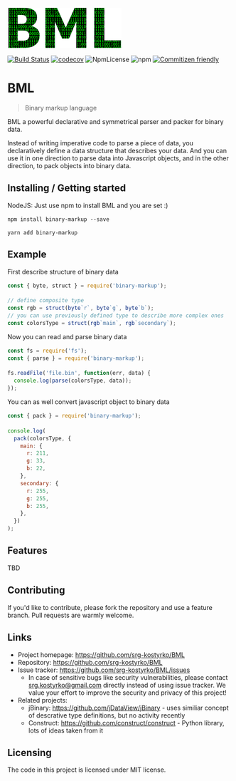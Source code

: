 ![Logo of the project](./bml-logo.png)

[![Build Status](https://travis-ci.org/srg-kostyrko/BML.svg?branch=master)](https://travis-ci.org/srg-kostyrko/BML) [![codecov](https://codecov.io/gh/srg-kostyrko/BML/branch/master/graph/badge.svg)](https://codecov.io/gh/srg-kostyrko/BML) ![NpmLicense](https://img.shields.io/npm/l/binary-markup.svg) ![npm](https://img.shields.io/npm/v/binary-markup.svg) [![Commitizen friendly](https://img.shields.io/badge/commitizen-friendly-brightgreen.svg)](http://commitizen.github.io/cz-cli/)

# BML

> Binary markup language

BML a powerful declarative and symmetrical parser and packer for binary data.

Instead of writing imperative code to parse a piece of data, you declaratively define a data structure that describes your data. And you can use it in one direction to parse data into Javascript objects, and in the other direction, to pack objects into binary data.

## Installing / Getting started

NodeJS: Just use npm to install BML and you are set :)

```shell
npm install binary-markup --save
```

```shell
yarn add binary-markup
```

## Example

First describe structure of binary data

```javascript
const { byte, struct } = require('binary-markup');

// define composite type
const rgb = struct(byte`r`, byte`g`, byte`b`);
// you can use previously defined type to describe more complex ones
const colorsType = struct(rgb`main`, rgb`secondary`);
```

Now you can read and parse binary data

```javascript
const fs = require('fs');
const { parse } = require('binary-markup');

fs.readFile('file.bin', function(err, data) {
  console.log(parse(colorsType, data));
});
```

You can as well convert javascript object to binary data

```javascript
const { pack } = require('binary-markup');

console.log(
  pack(colorsType, {
    main: {
      r: 211,
      g: 33,
      b: 22,
    },
    secondary: {
      r: 255,
      g: 255,
      b: 255,
    },
  })
);
```

## Features

TBD

## Contributing

If you'd like to contribute, please fork the repository and use a feature
branch. Pull requests are warmly welcome.

## Links

- Project homepage: https://github.com/srg-kostyrko/BML
- Repository: https://github.com/srg-kostyrko/BML
- Issue tracker: https://github.com/srg-kostyrko/BML/issues
  - In case of sensitive bugs like security vulnerabilities, please contact
    srg.kostyrko@gmail.com directly instead of using issue tracker. We value your effort
    to improve the security and privacy of this project!
- Related projects:
  - jBinary: https://github.com/jDataView/jBinary - uses similiar concept of descrative type definitions, but no activity recently
  - Construct: https://github.com/construct/construct - Python library, lots of ideas taken from it

## Licensing

The code in this project is licensed under MIT license.
